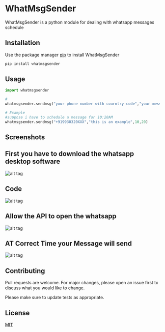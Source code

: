 # WhatMsgSender
WhatMsgSender is a python module for dealing with whatsapp messages schedule

## Installation

Use the package manager [pip](https://pip.pypa.io/en/stable/) to install WhatMsgSender

```bash
pip install whatmsgsender
```

## Usage

```python
import whatmsgsender

#
whatmsgsender.sendmsg("your phone number with courntry code","your message",time of the message in hour,time of message in minute)

# Example
#suppose i have to schedule a message for 10:20AM
whatmsgsender.sendmsg("+919930320XXX","this is an example",10,20)
```
## Screenshots
## First you have to download the whatsapp desktop software
![alt tag](https://indiachats.gq/files/Screenshot%20(21).png "first you have to download whatsapp on your computer")
## Code
![alt tag](https://indiachats.gq/files/Screenshot%20(24).png "code")
## Allow the API to open the whatsapp
![alt tag](https://indiachats.gq/files/Screenshot%20(22).png "you have to allow the whatsapp api to open the whatsapp software on your pc")
## AT Correct Time your Message will send
![alt tag](https://indiachats.gq/files/Screenshot%20(26).png "result")
## Contributing
Pull requests are welcome. For major changes, please open an issue first to discuss what you would like to change.

Please make sure to update tests as appropriate.

## License
[MIT](https://choosealicense.com/licenses/mit/)